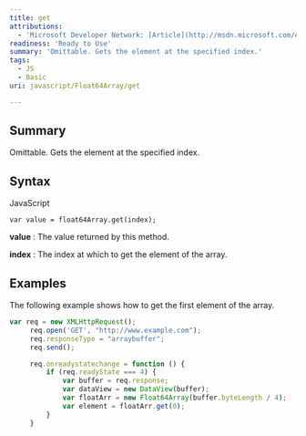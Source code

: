 ```yaml
---
title: get
attributions:
  - 'Microsoft Developer Network: [Article](http://msdn.microsoft.com/en-us/library/ie/br230740(v=vs.94).aspx)'
readiness: 'Ready to Use'
summary: 'Omittable. Gets the element at the specified index.'
tags:
  - JS
  - Basic
uri: javascript/Float64Array/get

---
```

## Summary

Omittable. Gets the element at the specified index.

## Syntax

<span class="language">JavaScript</span>

    var value = float64Array.get(index);

**value**
:   The value returned by this method.

**index**
:   The index at which to get the element of the array.

## Examples

The following example shows how to get the first element of the array.

``` js
var req = new XMLHttpRequest();
     req.open('GET', "http://www.example.com");
     req.responseType = "arraybuffer";
     req.send();

     req.onreadystatechange = function () {
         if (req.readyState === 4) {
             var buffer = req.response;
             var dataView = new DataView(buffer);
             var floatArr = new Float64Array(buffer.byteLength / 4);
             var element = floatArr.get(0);
         }
     }
```

